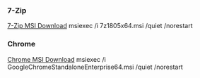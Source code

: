 ### 7-Zip
[7-Zip MSI Download](https://www.7-zip.org/download.html)
msiexec /i 7z1805x64.msi /quiet /norestart

### Chrome
[Chrome MSI Download](https://cloud.google.com/chrome-enterprise/browser/download/)
msiexec /i GoogleChromeStandaloneEnterprise64.msi /quiet /norestart
